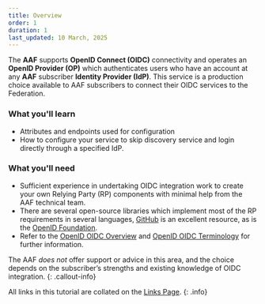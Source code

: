 ```yaml
---
title: Overview
order: 1
duration: 1
last_updated: 10 March, 2025
---
```


The **AAF** supports **OpenID Connect (OIDC)** connectivity and operates an **OpenID Provider (OP)** which authenticates users who have an account at any **AAF** subscriber **Identity Provider (IdP)**. This service is a production choice available to AAF subscribers to connect their OIDC services to the Federation.

### What you'll learn

- Attributes and endpoints used for configuration
- How to configure your service to skip discovery service and login directly through a specified IdP.

### What you'll need

- Sufficient experience in undertaking OIDC integration work to create your own Relying Party (RP) components with minimal help from the AAF technical team.
- There are several open-source libraries which implement most of the RP requirements in several languages, [GitHub](https://github.com) is an excellent resource, as is the [OpenID Foundation](https://openid.net/developers/libraries/).
- Refer to the [OpenID OIDC Overview](https://openid.net/specs/openid-connect-core-1_0.html#Overview) and [OpenID OIDC 
  Terminology](https://openid.net/specs/openid-connect-core-1_0.html#Terminology) for further information.


The AAF *does not* offer support or advice in this area, and the choice depends on the subscriber’s strengths and existing knowledge of OIDC integration.
{: .callout-info}

All links in this tutorial are collated on the [Links Page](/openid-connect-integration/06-links).
{: .info}

